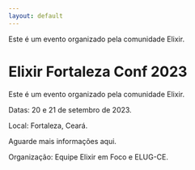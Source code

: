 ```yaml
---
layout: default
---
```


Este é um evento organizado pela comunidade Elixir.


# Elixir Fortaleza Conf 2023

Este é um evento organizado pela comunidade Elixir.

Datas: 20 e 21 de setembro de 2023.

Local: Fortaleza, Ceará.

Aguarde mais informações aqui.

Organização: Equipe Elixir em Foco e ELUG-CE.
